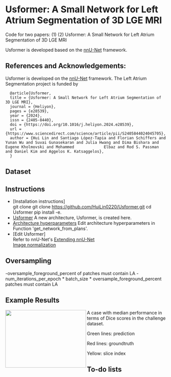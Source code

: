 # Usformer: A Small Network for Left Atrium Segmentation of 3D LGE MRI
Code for two papers: 
(1) 
(2) Usformer: A Small Network for Left Atrium Segmentation of 3D LGE MRI


Usformer is developed based on the [nnU-Net](https://github.com/MIC-DKFZ/nnUNet) framework.

## References and Acknowledgements:
Usformer is developed on the [nnU-Net](https://github.com/MIC-DKFZ/nnUNet) framework. The  Left Atrium Segmentation project is funded by

      @article{Usformer,
      title = {Usformer: A Small Network for Left Atrium Segmentation of 3D LGE MRI},
      journal = {Heliyon},
      pages = {e28539},
      year = {2024},
      issn = {2405-8440},
      doi = {https://doi.org/10.1016/j.heliyon.2024.e28539},
      url = {https://www.sciencedirect.com/science/article/pii/S2405844024045705},
      author = {Hui Lin and Santiago López-Tapia and Florian Schiffers and Yunan Wu and Suvai Gunasekaran and Julia Hwang and Dima Bishara and Eugene Kholmovski and Mohammed             Elbaz and Rod S. Passman and Daniel Kim and Aggelos K. Katsaggelos},
      }
## Dataset


## Instructions
- [Installation instructions]  
      git clone git clone https://github.com/HuiLin0220/Usformer.git
      cd Usformer
      pip install -e.
- [Usformer](nnunetv2/dynamic_network_architectures/architectures/unet.py) A new architecture, Usformer, is created here.
- [Architecture hyperparameters](nnunetv2/utilities/get_network_from_plans.py) Edit architecture hyperparameters in Function 'get_network_from_plans'.
- [Edit Usformer]  
      Refer to nnU-Net's [Extending nnU-Net](documentation/extending_nnunet.md)  
      [Image normalization](documentation/explanation_normalization.md)

## Oversampling
-oversample_foreground_percent of patches must contain LA
-num_iterations_per_epoch * batch_size * oversample_foreground_percent patches must contain LA

## Example Results
<img align="left" width="252" height="180" src="/results/P20.gif"> A case with median performance in terms of Dice scores in the challenge dataset.

Green lines: prediction

Red lines: groundtruth

Yellow: slice index




## To-do lists
     

